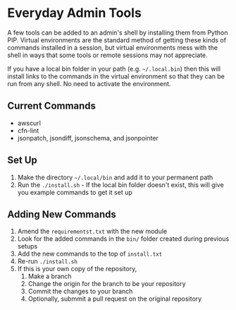 # Everyday Admin Tools

A few tools can be added to an admin's shell by installing them from
Python PIP.  Virtual environments are the standard method of getting
these kinds of commands installed in a session, but virtual environments
mess with the shell in ways that some tools or remote sessions may
not appreciate.

If you have a local bin folder in your path (e.g. `~/.local.bin`) then
this will install links to the commands in the virtual environment
so that they can be run from any shell.  No need to activate the
environment.

## Current Commands

* awscurl
* cfn-lint
* jsonpatch, jsondiff, jsonschema, and jsonpointer

## Set Up

1. Make the directory `~/.local/bin` and add it to your permanent path
2. Run the `./install.sh` - If the local bin folder doesn't exist, this will give you example commands to get it set up

## Adding New Commands

1. Amend the `requirementst.txt` with the new module
2. Look for the added commands in the `bin/` folder created during previous setups
3. Add the new commands to the top of `install.txt`
4. Re-run `./install.sh`
5. If this is your own copy of the repository, 
    1. Make a branch
    2. Change the origin for the branch to be your repository
    3. Commit the changes to your branch
    4. Optionally, submmit a pull request on the original repository
